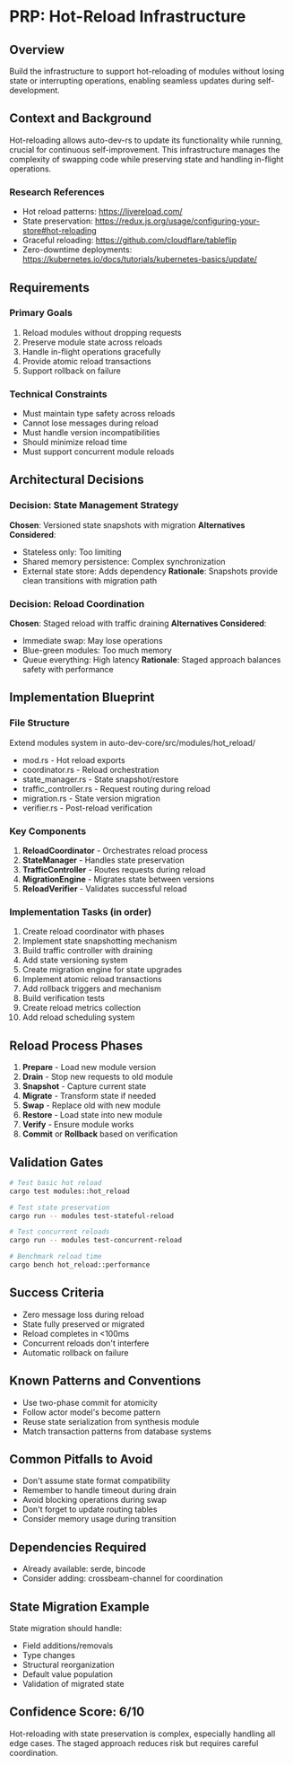 # PRP: Hot-Reload Infrastructure

## Overview
Build the infrastructure to support hot-reloading of modules without losing state or interrupting operations, enabling seamless updates during self-development.

## Context and Background
Hot-reloading allows auto-dev-rs to update its functionality while running, crucial for continuous self-improvement. This infrastructure manages the complexity of swapping code while preserving state and handling in-flight operations.

### Research References
- Hot reload patterns: https://livereload.com/
- State preservation: https://redux.js.org/usage/configuring-your-store#hot-reloading
- Graceful reloading: https://github.com/cloudflare/tableflip
- Zero-downtime deployments: https://kubernetes.io/docs/tutorials/kubernetes-basics/update/

## Requirements

### Primary Goals
1. Reload modules without dropping requests
2. Preserve module state across reloads
3. Handle in-flight operations gracefully
4. Provide atomic reload transactions
5. Support rollback on failure

### Technical Constraints
- Must maintain type safety across reloads
- Cannot lose messages during reload
- Must handle version incompatibilities
- Should minimize reload time
- Must support concurrent module reloads

## Architectural Decisions

### Decision: State Management Strategy
**Chosen**: Versioned state snapshots with migration
**Alternatives Considered**:
- Stateless only: Too limiting
- Shared memory persistence: Complex synchronization
- External state store: Adds dependency
**Rationale**: Snapshots provide clean transitions with migration path

### Decision: Reload Coordination
**Chosen**: Staged reload with traffic draining
**Alternatives Considered**:
- Immediate swap: May lose operations
- Blue-green modules: Too much memory
- Queue everything: High latency
**Rationale**: Staged approach balances safety with performance

## Implementation Blueprint

### File Structure
Extend modules system in auto-dev-core/src/modules/hot_reload/
- mod.rs - Hot reload exports
- coordinator.rs - Reload orchestration
- state_manager.rs - State snapshot/restore
- traffic_controller.rs - Request routing during reload
- migration.rs - State version migration
- verifier.rs - Post-reload verification

### Key Components
1. **ReloadCoordinator** - Orchestrates reload process
2. **StateManager** - Handles state preservation
3. **TrafficController** - Routes requests during reload
4. **MigrationEngine** - Migrates state between versions
5. **ReloadVerifier** - Validates successful reload

### Implementation Tasks (in order)
1. Create reload coordinator with phases
2. Implement state snapshotting mechanism
3. Build traffic controller with draining
4. Add state versioning system
5. Create migration engine for state upgrades
6. Implement atomic reload transactions
7. Add rollback triggers and mechanism
8. Build verification tests
9. Create reload metrics collection
10. Add reload scheduling system

## Reload Process Phases
1. **Prepare** - Load new module version
2. **Drain** - Stop new requests to old module
3. **Snapshot** - Capture current state
4. **Migrate** - Transform state if needed
5. **Swap** - Replace old with new module
6. **Restore** - Load state into new module
7. **Verify** - Ensure module works
8. **Commit** or **Rollback** based on verification

## Validation Gates

```bash
# Test basic hot reload
cargo test modules::hot_reload

# Test state preservation
cargo run -- modules test-stateful-reload

# Test concurrent reloads
cargo run -- modules test-concurrent-reload

# Benchmark reload time
cargo bench hot_reload::performance
```

## Success Criteria
- Zero message loss during reload
- State fully preserved or migrated
- Reload completes in <100ms
- Concurrent reloads don't interfere
- Automatic rollback on failure

## Known Patterns and Conventions
- Use two-phase commit for atomicity
- Follow actor model's become pattern
- Reuse state serialization from synthesis module
- Match transaction patterns from database systems

## Common Pitfalls to Avoid
- Don't assume state format compatibility
- Remember to handle timeout during drain
- Avoid blocking operations during swap
- Don't forget to update routing tables
- Consider memory usage during transition

## Dependencies Required
- Already available: serde, bincode
- Consider adding: crossbeam-channel for coordination

## State Migration Example
State migration should handle:
- Field additions/removals
- Type changes
- Structural reorganization
- Default value population
- Validation of migrated state

## Confidence Score: 6/10
Hot-reloading with state preservation is complex, especially handling all edge cases. The staged approach reduces risk but requires careful coordination.